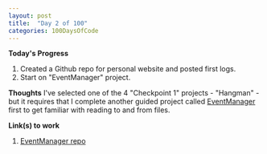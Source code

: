 ```yaml
---
layout: post
title:  "Day 2 of 100"
categories: 100DaysOfCode
---
```


**Today's Progress**
1. Created a Github repo for personal website and posted first logs.
2. Start on "EventManager" project.


**Thoughts**
I've selected one of the 4 "Checkpoint 1" projects - "Hangman" - but it requires that I complete another guided project called [EventManager](http://tutorials.jumpstartlab.com/projects/eventmanager.html) first to get familiar with reading to and from files.



**Link(s) to work**
1. [EventManager repo](https://github.com/remyroo/eventmanager)
